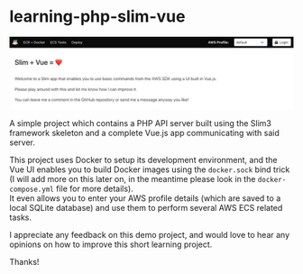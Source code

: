# learning-php-slim-vue

![App's Homepage](docs/slim-vue.png)

A simple project which contains a PHP API server built using the Slim3 framework skeleton and a complete Vue.js app communicating with said server.

This project uses Docker to setup its development environment, and the Vue UI enables you to build Docker images using the `docker.sock` bind trick (I will add more on this later on, in the meantime please look in the `docker-compose.yml` file for more details).  
It even allows you to enter your AWS profile details (which are saved to a local SQLite database) and use them to perform several AWS ECS related tasks.

I appreciate any feedback on this demo project, and would love to hear any opinions on how to improve this short learning project.

Thanks!
